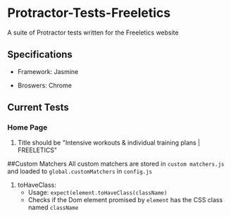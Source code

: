 # Protractor-Tests-Freeletics

A suite of Protractor tests written for the Freeletics website

## Specifications

- Framework: Jasmine

- Broswers: Chrome

## Current Tests

### Home Page

1. Title should be "Intensive workouts & individual training plans | FREELETICS"

##Custom Matchers
All custom matchers are stored in `custom matchers.js` and loaded to `global.customMatchers` in `config.js`

1. toHaveClass:
    * Usage: `expect(element.toHaveClass(className)`
    * Checks if the Dom element promised by `element` has the CSS class named `className`